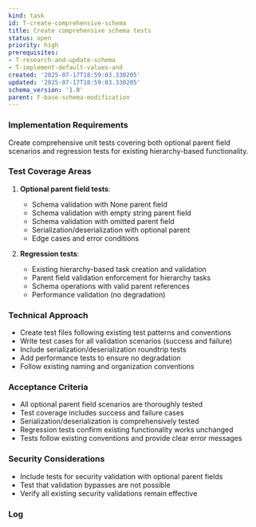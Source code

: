 ```yaml
---
kind: task
id: T-create-comprehensive-schema
title: Create comprehensive schema tests
status: open
priority: high
prerequisites:
- T-research-and-update-schema
- T-implement-default-values-and
created: '2025-07-17T18:59:03.330205'
updated: '2025-07-17T18:59:03.330205'
schema_version: '1.0'
parent: F-base-schema-modification
---
```

### Implementation Requirements
Create comprehensive unit tests covering both optional parent field scenarios and regression tests for existing hierarchy-based functionality.

### Test Coverage Areas
1. **Optional parent field tests**:
   - Schema validation with None parent field
   - Schema validation with empty string parent field  
   - Schema validation with omitted parent field
   - Serialization/deserialization with optional parent
   - Edge cases and error conditions

2. **Regression tests**:
   - Existing hierarchy-based task creation and validation
   - Parent field validation enforcement for hierarchy tasks
   - Schema operations with valid parent references
   - Performance validation (no degradation)

### Technical Approach
- Create test files following existing test patterns and conventions
- Write test cases for all validation scenarios (success and failure)
- Include serialization/deserialization roundtrip tests
- Add performance tests to ensure no degradation
- Follow existing naming and organization conventions

### Acceptance Criteria
- All optional parent field scenarios are thoroughly tested
- Test coverage includes success and failure cases
- Serialization/deserialization is comprehensively tested
- Regression tests confirm existing functionality works unchanged
- Tests follow existing conventions and provide clear error messages

### Security Considerations
- Include tests for security validation with optional parent fields
- Test that validation bypasses are not possible
- Verify all existing security validations remain effective

### Log


